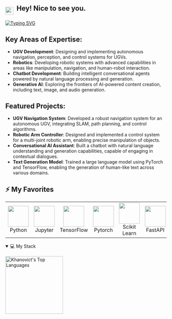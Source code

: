 ## <img src="./assets/hey.gif" width="25" align="middle"/>&nbsp; Hey! Nice to see you.

[![Typing SVG](https://readme-typing-svg.demolab.com?font=Poppins&pause=1000&color=E8D7E0&width=435&lines=AI+Developer+%26+CV+|+NLP+|+GAN+|+Robotics;FullStack+|+AI+%26+Solutions)](https://git.io/typing-svg)

<p align="justify">
  
## Key Areas of Expertise:
- **UGV Development**: Designing and implementing autonomous navigation, perception, and control systems for UGVs.
- **Robotics**: Developing robotic systems with advanced capabilities in areas like manipulation, navigation, and human-robot interaction.
- **Chatbot Development**: Building intelligent conversational agents powered by natural language processing and generation.
- **Generative AI**: Exploring the frontiers of AI-powered content creation, including text, image, and audio generation.

## Featured Projects:

- **UGV Navigation System**: Developed a robust navigation system for an autonomous UGV, integrating SLAM, path planning, and control algorithms.
- **Robotic Arm Controller**: Designed and implemented a control system for a multi-joint robotic arm, enabling precise manipulation of objects.
- **Conversational AI Assistant**: Built a chatbot with natural language understanding and generation capabilities, capable of engaging in contextual dialogues.
- **Text Generation Model**: Trained a large language model using PyTorch and TensorFlow, enabling the generation of human-like text across various domains.

## ⚡ My Favorites

<div align="center">
<table align="center">
    <tr>
        <td align="center" width="140" height="112.43">
            <img src="./assets/icons/python.jpeg" width="65px"/>
            <br /> Python
        </td>
        <td align="center" width="140" height="112.43">
            <img src="./assets/icons/jupyter.png" width="65px"/>
            <br /> Jupyter
        </td>
        <td align="center" width="140" height="112.43">
            <img src="./assets/icons/tensorflow.png" width="65px"/>
            <br /> TensorFlow
        </td>
        <td align="center" width="140" height="112.43">
            <img src="./assets/icons/pytorch.png" width="65px"/>
            <br /> Pytorch
        </td>
        <td align="center" width="140" height="112.43">
            <img src="./assets/icons/scikitlearn.png" width="65px"/>
            <br /> Scikit Learn
        </td>
        <td align="center" width="140" height="112.43">
            <img src="./assets/icons/fastapi.png" width="65px"/>
            <br /> FastAPI
        </td>
        <td align="center" width="140" height="112.43">
            <img src="./assets/icons/docker.png" width="65px"/>
            <br /> Docker
        </td>
        <td>
        <img src="./assets/icons/langchain.png" width="65px"/>
            <br /> LangChain
        </td>
    </tr>
</table>
</div>

<details open> 
  <summary>💻 My Stack </summary>
  <br/>
  <div style="display:flex;flex-direction:row;">
    <a href="https://github.com/anuraghazra/github-readme-stats">
        <img height="180px" align="center" alt="Khanovict's Top Languages" src="https://github-readme-stats.vercel.app/api/top-langs/?username=xleonsalman&langs_count=8&layout=compact&theme=default&hide_border=false&border_color=30363D&bg_color=0D1117&text_bold=false&title_color=D48E24&icon_color=D48E24&hide=Jupyter%20Notebook"/>
    </a>
  </div>
  <br/>
</details>

</p>

